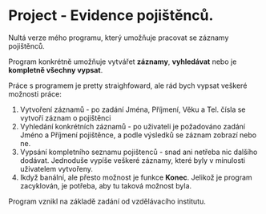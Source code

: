 # Project - Evidence pojištěnců.
Nultá verze mého programu, který umožňuje pracovat se záznamy pojištěnců.

Program konkrétně umožňuje vytvářet **záznamy**, **vyhledávat** nebo je **kompletně všechny vypsat**.

Práce s programem je pretty straighfoward, ale rád bych vypsat veškeré možnosti práce:
1. Vytvoření záznamů - po zadání Jména, Příjmení, Věku a Tel. čísla se vytvoří záznam o pojištěnci
2. Vyhledání konkrétních záznamů - po uživateli je požadováno zadání Jméno a Příjmení pojištěnce, a podle výsledků se záznam zobrazí nebo ne.
3. Vypsání kompletního seznamu pojištenců - snad ani netřeba nic dalšího dodávat. Jednoduše vypíše veškeré záznamy, které byly v minulosti uživatelem vytvořeny.
4. Ikdyž banální, ale přesto možnost je funkce **Konec**. Jelikož je program zacyklován, je potřeba, aby tu taková možnost byla.

Program vznikl na základě zadání od vzdělávacího institutu.
